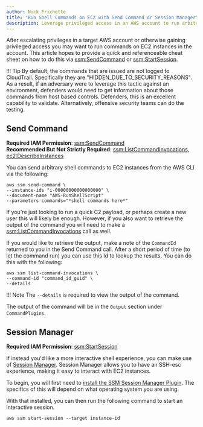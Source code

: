 ```yaml
---
author: Nick Frichette
title: "Run Shell Commands on EC2 with Send Command or Session Manager"
description: Leverage privileged access in an AWS account to run arbitrary commands on an EC2 instance.
---
```


After escalating privileges in a target AWS account or otherwise gaining privileged access you may want to run commands on EC2 instances in the account. This article hopes to provide a quick and referenceable cheat sheet on how to do this via [ssm:SendCommand](https://awscli.amazonaws.com/v2/documentation/api/latest/reference/ssm/send-command.html) or [ssm:StartSession](https://awscli.amazonaws.com/v2/documentation/api/latest/reference/ssm/start-session.html).

!!! Tip
    By default, the commands that are issued are not logged to CloudTrail. Specifically they are "HIDDEN_DUE_TO_SECURITY_REASONS". As a result, if an adversary were to leverage this tactic against an environment, defenders would need to get information about those commands from host based controls. Defenders, this is an excellent capability to validate. Alternatively, offensive security teams can do the testing.

## Send Command

**Required IAM Permission**: [ssm:SendCommand](https://awscli.amazonaws.com/v2/documentation/api/latest/reference/ssm/send-command.html)  
**Recommended But Not Strictly Required**: [ssm:ListCommandInvocations](https://awscli.amazonaws.com/v2/documentation/api/latest/reference/ssm/list-command-invocations.html), [ec2:DescribeInstances](https://awscli.amazonaws.com/v2/documentation/api/latest/reference/ec2/describe-instances.html)

You can send arbitrary shell commands to EC2 instances from the AWS CLI via the following:

```
aws ssm send-command \
--instance-ids "i-00000000000000000" \
--document-name "AWS-RunShellScript"
--parameters commands="*shell commands here*"
```

If you're just looking to run a quick C2 payload, or perhaps create a new user this will likely be enough. However, if you also want to retrieve the output of the command you will need to make a [ssm:ListCommandInvocations](https://awscli.amazonaws.com/v2/documentation/api/latest/reference/ssm/list-command-invocations.html) call as well.

If you would like to retrieve the output, make a note of the `CommandId` returned to you in the Send Command call. After a short period of time (to let the command run) you can use this Id to lookup the results. You can do this with the following:

```
aws ssm list-command-invocations \
--command-id "command_id_guid" \
--details
```

!!! Note
    The `--details` is required to view the output of the command.
    
The output of the command will be in the `Output` section under `CommandPlugins`.

## Session Manager

**Required IAM Permission**: [ssm:StartSession](https://awscli.amazonaws.com/v2/documentation/api/latest/reference/ssm/start-session.html)

If instead you'd like a more interactive shell experience, you can make use of [Session Manager](https://docs.aws.amazon.com/systems-manager/latest/userguide/session-manager.html). Session Manager allows you to have an SSH-esc experience, making it easy to interact with EC2 instances.

To begin, you will first need to [install the SSM Session Manager Plugin](https://docs.aws.amazon.com/systems-manager/latest/userguide/session-manager-working-with-install-plugin.html). The specifics of this will depend on what operating system you are using.

With that installed, you can then run the following command to start an interactive session.

```
aws ssm start-session --target instance-id
```
